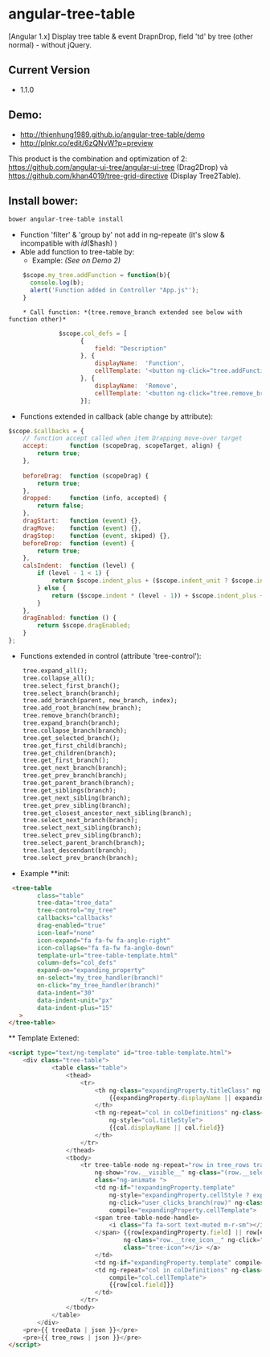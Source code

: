 # angular-tree-table
[Angular 1.x] Display tree table &amp; event DrapnDrop, field 'td' by tree (other normal) - without jQuery.
## Current Version
- 1.1.0

## Demo: 
- http://thienhung1989.github.io/angular-tree-table/demo
- http://plnkr.co/edit/6zQNvW?p=preview

This product is the combination and optimization of 2: https://github.com/angular-ui-tree/angular-ui-tree (Drag2Drop) và https://github.com/khan4019/tree-grid-directive (Display Tree2Table).

## Install bower:
```js
bower angular-tree-table install
```

* Function 'filter' & 'group by' not add in ng-repeate (it's slow & incompatible with $id($$hash) )
* Able add function to tree-table by:
	* Example: *(See on Demo 2)*
```js
	$scope.my_tree.addFunction = function(b){
	  console.log(b);
	  alert('Function added in Controller "App.js"');
	}
```
		* Call function: *(tree.remove_branch extended see below with function other)*
```js
              $scope.col_defs = [
                    {
                        field: "Description"
                    }, {
                        displayName:  'Function',
                        cellTemplate: '<button ng-click="tree.addFunction(row)" class="btn btn-default btn-sm">Added Controller!</button>'
                    }, {
                        displayName:  'Remove',
                        cellTemplate: '<button ng-click="tree.remove_branch(row)" class="btn btn-default btn-sm">Remove</button>'
                    }];
```

* Functions extended in callback (able change by attribute):
```js
$scope.$callbacks = {
	// function accept called when item Drapping move-over target
	accept:      function (scopeDrag, scopeTarget, align) {
		return true;
	},
	
	beforeDrag:  function (scopeDrag) {
		return true;
	},
	dropped:     function (info, accepted) {
		return false;
	},
	dragStart:   function (event) {},
	dragMove:    function (event) {},
	dragStop:    function (event, skiped) {},
	beforeDrop:  function (event) {
		return true;
	},
	calsIndent:  function (level) {
		if (level - 1 < 1) {
			return $scope.indent_plus + ($scope.indent_unit ? $scope.indent_unit : 'px');
		} else {
			return ($scope.indent * (level - 1)) + $scope.indent_plus + ($scope.indent_unit ? $scope.indent_unit : 'px');
		}
	},
	dragEnabled: function () {
		return $scope.dragEnabled;
	}
};
```
* Functions extended in control (attribute 'tree-control'):
```html
	tree.expand_all();
	tree.collapse_all();
	tree.select_first_branch();
	tree.select_branch(branch);
	tree.add_branch(parent, new_branch, index);
	tree.add_root_branch(new_branch);
	tree.remove_branch(branch);
	tree.expand_branch(branch);
	tree.collapse_branch(branch);
	tree.get_selected_branch();
	tree.get_first_child(branch);
	tree.get_children(branch);
	tree.get_first_branch();
	tree.get_next_branch(branch);
	tree.get_prev_branch(branch);
	tree.get_parent_branch(branch);
	tree.get_siblings(branch);
	tree.get_next_sibling(branch);
	tree.get_prev_sibling(branch);
	tree.get_closest_ancestor_next_sibling(branch);
	tree.select_next_branch(branch);
	tree.select_next_sibling(branch);
	tree.select_prev_sibling(branch);
	tree.select_parent_branch(branch);
	tree.last_descendant(branch);
	tree.select_prev_branch(branch);
```

* Example
**init:
```html
 <tree-table
        class="table"
        tree-data="tree_data"
        tree-control="my_tree"
        callbacks="callbacks"
        drag-enabled="true"
        icon-leaf="none"
        icon-expand="fa fa-fw fa-angle-right"
        icon-collapse="fa fa-fw fa-angle-down"
        template-url="tree-table-template.html"
        column-defs="col_defs"
        expand-on="expanding_property"
        on-select="my_tree_handler(branch)"
        on-click="my_tree_handler(branch)"
        data-indent="30"
        data-indent-unit="px"
        data-indent-plus="15"
   >
</tree-table>
```
** Template Extened:
```html
<script type="text/ng-template" id="tree-table-template.html">
	<div class="tree-table">
            <table class="table">
                <thead>
                    <tr>
                        <th ng-class="expandingProperty.titleClass" ng-style="expandingProperty.titleStyle">
                            {{expandingProperty.displayName || expandingProperty.field || expandingProperty}}
                        </th>
                        <th ng-repeat="col in colDefinitions" ng-class="col.titleClass"
                            ng-style="col.titleStyle">
                            {{col.displayName || col.field}}
                        </th>
                    </tr>
                </thead>
                <tbody>
                    <tr tree-table-node ng-repeat="row in tree_rows track by hashedTree(row)"
                        ng-show="row.__visible__" ng-class="(row.__selected__ ? ' active':'')"
                        class="ng-animate ">
                        <td ng-if="!expandingProperty.template"
                            ng-style="expandingProperty.cellStyle ? expandingProperty.cellStyle : {'padding-left': $callbacks.calsIndent(row.__level__)}"
                            ng-click="user_clicks_branch(row)" ng-class="expandingProperty.cellClass"
                            compile="expandingProperty.cellTemplate">
                        <span tree-table-node-handle>
                            <i class="fa fa-sort text-muted m-r-sm"></i>
                        </span> {{row[expandingProperty.field] || row[expandingProperty]}} <a> <i
                                ng-class="row.__tree_icon__" ng-click="row.__expanded__ = !row.__expanded__"
                                class="tree-icon"></i> </a>
                        </td>
                        <td ng-if="expandingProperty.template" compile="expandingProperty.template"></td>
                        <td ng-repeat="col in colDefinitions" ng-class="col.cellClass" ng-style="col.cellStyle"
                            compile="col.cellTemplate">
                            {{row[col.field]}}
                        </td>
                    </tr>
                </tbody>
            </table>
        </div>
	<pre>{{ treeData | json }}</pre>
	<pre>{{ tree_rows | json }}</pre>
</script>
```
